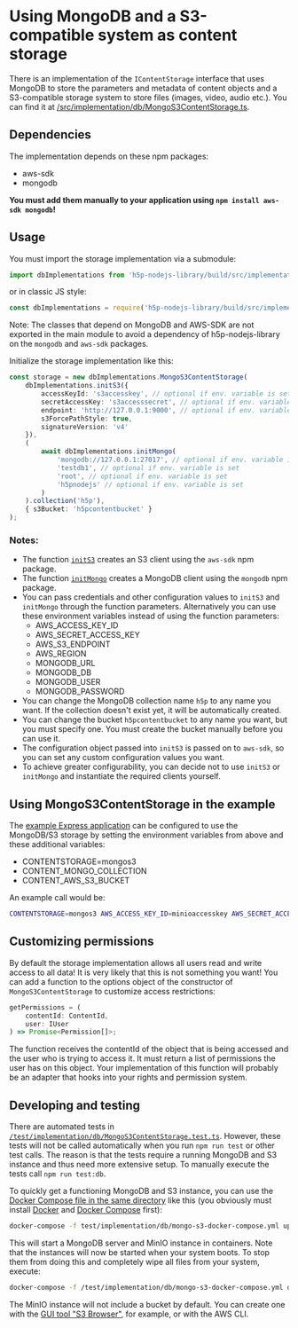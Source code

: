 # Using MongoDB and a S3-compatible system as content storage

There is an implementation of the `IContentStorage` interface that uses MongoDB
to store the parameters and metadata of content objects and a S3-compatible
storage system to store files (images, video, audio etc.). You can find it at
[/src/implementation/db/MongoS3ContentStorage.ts](/src/implementation/db/MongoS3ContentStorage.ts).

## Dependencies

The implementation depends on these npm packages:

-   aws-sdk
-   mongodb

**You must add them manually to your application using `npm install aws-sdk mongodb`!**

## Usage

You must import the storage implementation via a submodule:

```ts
import dbImplementations from 'h5p-nodejs-library/build/src/implementation/db';
```

or in classic JS style:

```js
const dbImplementations = require('h5p-nodejs-library/build/src/implementation/db');
```

Note: The classes that depend on MongoDB and AWS-SDK are not exported in the
main module to avoid a dependency of h5p-nodejs-library on the `mongodb` and
`aws-sdk` packages.

Initialize the storage implementation like this:

```ts
const storage = new dbImplementations.MongoS3ContentStorage(
    dbImplementations.initS3({
        accessKeyId: 's3accesskey', // optional if env. variable is set
        secretAccessKey: 's3accesssecret', // optional if env. variable is set
        endpoint: 'http://127.0.0.1:9000', // optional if env. variable is set
        s3ForcePathStyle: true,
        signatureVersion: 'v4'
    }),
    (
        await dbImplementations.initMongo(
            'mongodb://127.0.0.1:27017', // optional if env. variable is set
            'testdb1', // optional if env. variable is set
            'root', // optional if env. variable is set
            'h5pnodejs' // optional if env. variable is set
        )
    ).collection('h5p'),
    { s3Bucket: 'h5pcontentbucket' }
);
```

### Notes:

-   The function [`initS3`](/src/implementation/db/initS3.ts) creates an S3
    client using the `aws-sdk` npm package.
-   The function [`initMongo`](/src/implementation/db/initMongo.ts) creates
    a MongoDB client using the `mongodb` npm package.
-   You can pass credentials and other configuration values to `initS3` and
    `initMongo` through the function parameters. Alternatively you can use these
    environment variables instead of using the function parameters:
    -   AWS_ACCESS_KEY_ID
    -   AWS_SECRET_ACCESS_KEY
    -   AWS_S3_ENDPOINT
    -   AWS_REGION
    -   MONGODB_URL
    -   MONGODB_DB
    -   MONGODB_USER
    -   MONGODB_PASSWORD
-   You can change the MongoDB collection name `h5p` to any name you want. If the
    collection doesn't exist yet, it will be automatically created.
-   You can change the bucket `h5pcontentbucket` to any name you want, but you
    must specify one. You must create the bucket manually before you can use it.
-   The configuration object passed into `initS3` is passed on to `aws-sdk`, so
    you can set any custom configuration values you want.
-   To achieve greater configurability, you can decide not to use `initS3` or
    `initMongo` and instantiate the required clients yourself.

## Using MongoS3ContentStorage in the example

The [example Express application](/examples/express.ts) can be configured to
use the MongoDB/S3 storage by setting the environment variables from above and
these additional variables:

-   CONTENTSTORAGE=mongos3
-   CONTENT_MONGO_COLLECTION
-   CONTENT_AWS_S3_BUCKET

An example call would be:

```sh
CONTENTSTORAGE=mongos3 AWS_ACCESS_KEY_ID=minioaccesskey AWS_SECRET_ACCESS_KEY=miniosecret AWS_S3_ENDPOINT="http://127.0.0.1:9000" MONGODB_URL="mongodb://127.0.0.1:27017" MONGODB_DB=testdb1 MONGODB_USER=root MONGODB_PASSWORD=h5pnodejs CONTENT_AWS_S3_BUCKET=testbucket1 CONTENT_MONGO_COLLECTION=h5p npm start
```

## Customizing permissions

By default the storage implementation allows all users read and write access to
all data! It is very likely that this is not something you want!
You can add a function to the options object of the constructor of
`MongoS3ContentStorage` to customize access restrictions:

```ts
getPermissions = (
    contentId: ContentId,
    user: IUser
) => Promise<Permission[]>;
```

The function receives the contentId of the object that is being accessed and the user who is trying to access it. It must return a list of permissions the user
has on this object. Your implementation of this function will probably be an
adapter that hooks into your rights and permission system.

## Developing and testing

There are automated tests in [`/test/implementation/db/MongoS3ContentStorage.test.ts`](/test/implementation/db/MongoS3ContentStorage.test.ts).
However, these tests will not be called automatically when you run `npm run test`
or other test calls. The reason is that the tests require a running MongoDB and S3
instance and thus need more extensive setup. To manually execute the tests
call `npm run test:db`.

To quickly get a functioning MongoDB and S3 instance, you can use the [Docker
Compose file in the same directory](/test/implementation/db/mongo-s3-docker-compose.yml)
like this (you obviously must install [Docker](https://docs.docker.com/engine/install/)
and [Docker Compose](https://docs.docker.com/compose/install/) first):

```sh
docker-compose -f test/implementation/db/mongo-s3-docker-compose.yml up -d
```

This will start a MongoDB server and MinIO instance in containers. Note that the
instances will now be started when your system boots. To stop them from doing
this and completely wipe all files from your system, execute:

```sh
docker-compose -f /test/implementation/db/mongo-s3-docker-compose.yml down -v
```

The MinIO instance will not include a bucket by default. You can create one
with the [GUI tool "S3 Browser"](https://s3browser.com/), for example, or
with the AWS CLI.
